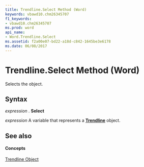```yaml
---
title: Trendline.Select Method (Word)
keywords: vbawd10.chm26345707
f1_keywords:
- vbawd10.chm26345707
ms.prod: word
api_name:
- Word.Trendline.Select
ms.assetid: f2a00e07-bd22-a18d-c842-1645be3e6178
ms.date: 06/08/2017
---
```



# Trendline.Select Method (Word)

Selects the object.


## Syntax

 _expression_ . **Select**

 _expression_ A variable that represents a **[Trendline](Word.Trendline.md)** object.


## See also


#### Concepts


[Trendline Object](Word.Trendline.md)

